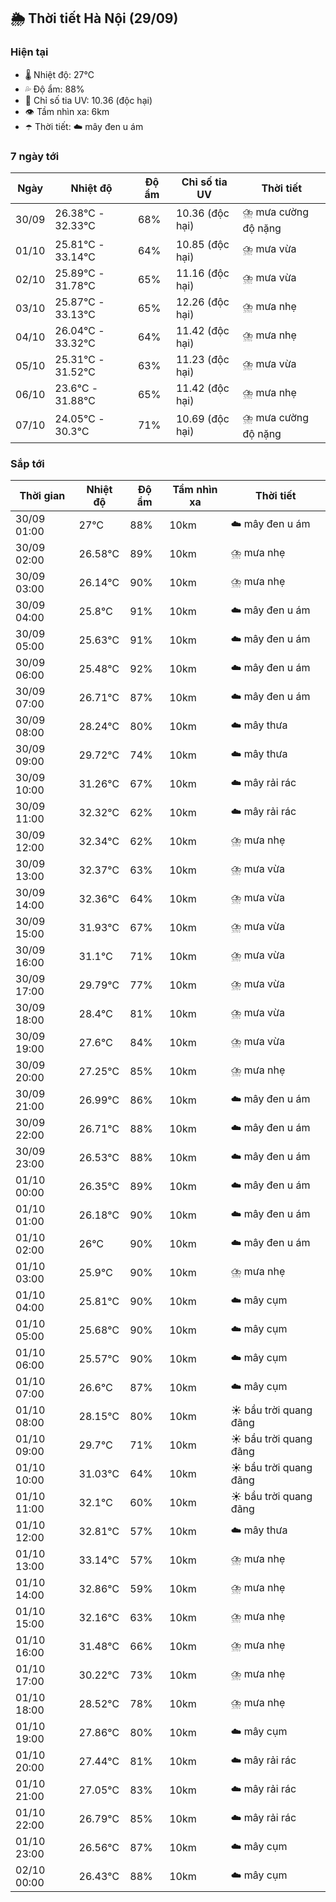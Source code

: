 ## 🌦️ Thời tiết Hà Nội (29/09)

### Hiện tại

- 🌡️ Nhiệt độ: 27℃
- 💦 Độ ẩm: 88%
- 🌟 Chỉ số tia UV: 10.36 (độc hại)
- 👁️ Tầm nhìn xa: 6km
- ☂️ Thời tiết: ☁️ mây đen u ám

### 7 ngày tới

| Ngày | Nhiệt độ | Độ ẩm | Chỉ số tia UV | Thời tiết |
| --- | --- | --- | --- | --- |
| 30/09 | 26.38℃ - 32.33℃ | 68% | 10.36 (độc hại) | ⛈️ mưa cường độ nặng |
| 01/10 | 25.81℃ - 33.14℃ | 64% | 10.85 (độc hại) | ⛈️ mưa vừa |
| 02/10 | 25.89℃ - 31.78℃ | 65% | 11.16 (độc hại) | ⛈️ mưa vừa |
| 03/10 | 25.87℃ - 33.13℃ | 65% | 12.26 (độc hại) | ⛈️ mưa nhẹ |
| 04/10 | 26.04℃ - 33.32℃ | 64% | 11.42 (độc hại) | ⛈️ mưa nhẹ |
| 05/10 | 25.31℃ - 31.52℃ | 63% | 11.23 (độc hại) | ⛈️ mưa vừa |
| 06/10 | 23.6℃ - 31.88℃ | 65% | 11.42 (độc hại) | ⛈️ mưa nhẹ |
| 07/10 | 24.05℃ - 30.3℃ | 71% | 10.69 (độc hại) | ⛈️ mưa cường độ nặng |

### Sắp tới

| Thời gian | Nhiệt độ | Độ ẩm | Tầm nhìn xa | Thời tiết |
| --- | --- | --- | --- | --- |
| 30/09 01:00 | 27℃ | 88% | 10km | ☁️ mây đen u ám |
| 30/09 02:00 | 26.58℃ | 89% | 10km | ⛈️ mưa nhẹ |
| 30/09 03:00 | 26.14℃ | 90% | 10km | ⛈️ mưa nhẹ |
| 30/09 04:00 | 25.8℃ | 91% | 10km | ☁️ mây đen u ám |
| 30/09 05:00 | 25.63℃ | 91% | 10km | ☁️ mây đen u ám |
| 30/09 06:00 | 25.48℃ | 92% | 10km | ☁️ mây đen u ám |
| 30/09 07:00 | 26.71℃ | 87% | 10km | ☁️ mây đen u ám |
| 30/09 08:00 | 28.24℃ | 80% | 10km | ☁️ mây thưa |
| 30/09 09:00 | 29.72℃ | 74% | 10km | ☁️ mây thưa |
| 30/09 10:00 | 31.26℃ | 67% | 10km | ☁️ mây rải rác |
| 30/09 11:00 | 32.32℃ | 62% | 10km | ☁️ mây rải rác |
| 30/09 12:00 | 32.34℃ | 62% | 10km | ⛈️ mưa nhẹ |
| 30/09 13:00 | 32.37℃ | 63% | 10km | ⛈️ mưa vừa |
| 30/09 14:00 | 32.36℃ | 64% | 10km | ⛈️ mưa vừa |
| 30/09 15:00 | 31.93℃ | 67% | 10km | ⛈️ mưa vừa |
| 30/09 16:00 | 31.1℃ | 71% | 10km | ⛈️ mưa vừa |
| 30/09 17:00 | 29.79℃ | 77% | 10km | ⛈️ mưa vừa |
| 30/09 18:00 | 28.4℃ | 81% | 10km | ⛈️ mưa vừa |
| 30/09 19:00 | 27.6℃ | 84% | 10km | ⛈️ mưa vừa |
| 30/09 20:00 | 27.25℃ | 85% | 10km | ⛈️ mưa nhẹ |
| 30/09 21:00 | 26.99℃ | 86% | 10km | ☁️ mây đen u ám |
| 30/09 22:00 | 26.71℃ | 88% | 10km | ☁️ mây đen u ám |
| 30/09 23:00 | 26.53℃ | 88% | 10km | ☁️ mây đen u ám |
| 01/10 00:00 | 26.35℃ | 89% | 10km | ☁️ mây đen u ám |
| 01/10 01:00 | 26.18℃ | 90% | 10km | ☁️ mây đen u ám |
| 01/10 02:00 | 26℃ | 90% | 10km | ☁️ mây đen u ám |
| 01/10 03:00 | 25.9℃ | 90% | 10km | ⛈️ mưa nhẹ |
| 01/10 04:00 | 25.81℃ | 90% | 10km | ☁️ mây cụm |
| 01/10 05:00 | 25.68℃ | 90% | 10km | ☁️ mây cụm |
| 01/10 06:00 | 25.57℃ | 90% | 10km | ☁️ mây cụm |
| 01/10 07:00 | 26.6℃ | 87% | 10km | ☁️ mây cụm |
| 01/10 08:00 | 28.15℃ | 80% | 10km | ☀️ bầu trời quang đãng |
| 01/10 09:00 | 29.7℃ | 71% | 10km | ☀️ bầu trời quang đãng |
| 01/10 10:00 | 31.03℃ | 64% | 10km | ☀️ bầu trời quang đãng |
| 01/10 11:00 | 32.1℃ | 60% | 10km | ☀️ bầu trời quang đãng |
| 01/10 12:00 | 32.81℃ | 57% | 10km | ☁️ mây thưa |
| 01/10 13:00 | 33.14℃ | 57% | 10km | ⛈️ mưa nhẹ |
| 01/10 14:00 | 32.86℃ | 59% | 10km | ⛈️ mưa nhẹ |
| 01/10 15:00 | 32.16℃ | 63% | 10km | ⛈️ mưa nhẹ |
| 01/10 16:00 | 31.48℃ | 66% | 10km | ⛈️ mưa nhẹ |
| 01/10 17:00 | 30.22℃ | 73% | 10km | ⛈️ mưa nhẹ |
| 01/10 18:00 | 28.52℃ | 78% | 10km | ⛈️ mưa nhẹ |
| 01/10 19:00 | 27.86℃ | 80% | 10km | ☁️ mây cụm |
| 01/10 20:00 | 27.44℃ | 81% | 10km | ☁️ mây rải rác |
| 01/10 21:00 | 27.05℃ | 83% | 10km | ☁️ mây rải rác |
| 01/10 22:00 | 26.79℃ | 85% | 10km | ☁️ mây rải rác |
| 01/10 23:00 | 26.56℃ | 87% | 10km | ☁️ mây cụm |
| 02/10 00:00 | 26.43℃ | 88% | 10km | ☁️ mây cụm |
